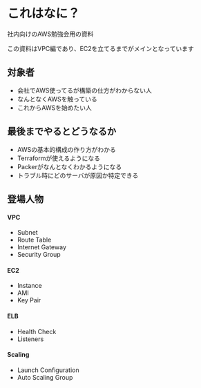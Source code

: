 # これはなに？
社内向けのAWS勉強会用の資料

この資料はVPC編であり、EC2を立てるまでがメインとなっています

## 対象者
- 会社でAWS使ってるが構築の仕方がわからない人
- なんとなくAWSを触っている
- これからAWSを始めたい人

## 最後までやるとどうなるか
- AWSの基本的構成の作り方がわかる
- Terraformが使えるようになる
- Packerがなんとなくわかるようになる
- トラブル時にどのサーバが原因か特定できる

## 登場人物
#### VPC
- Subnet
- Route Table
- Internet Gateway
- Security Group

#### EC2
- Instance
- AMI
- Key Pair

#### ELB
- Health Check
- Listeners

#### Scaling
- Launch Configuration
- Auto Scaling Group
